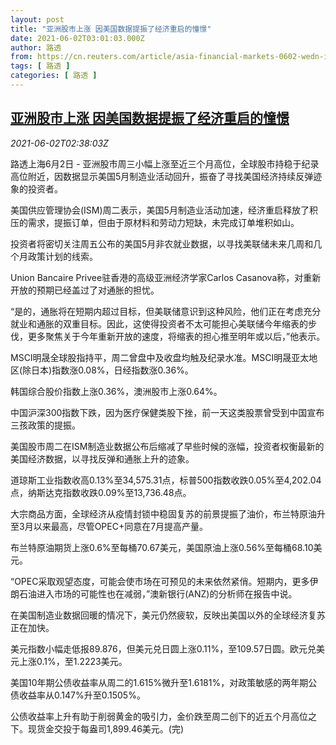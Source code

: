 ```yaml
---
layout: post
title: "亚洲股市上涨 因美国数据提振了经济重启的憧憬"
date: 2021-06-02T03:01:03.000Z
author: 路透
from: https://cn.reuters.com/article/asia-financial-markets-0602-wedn-idCNKCS2DE06M
tags: [ 路透 ]
categories: [ 路透 ]
---
```

<!--1622602863000-->
[亚洲股市上涨 因美国数据提振了经济重启的憧憬](https://cn.reuters.com/article/asia-financial-markets-0602-wedn-idCNKCS2DE06M)
------

<div>
<div><i>2021-06-02T02:38:03Z</i></div><p>路透上海6月2日 - 亚洲股市周三小幅上涨至近三个月高位，全球股市持稳于纪录高位附近，因数据显示美国5月制造业活动回升，振奋了寻找美国经济持续反弹迹象的投资者。</p><p>美国供应管理协会(ISM)周二表示，美国5月制造业活动加速，经济重启释放了积压的需求，提振订单，但由于原材料和劳动力短缺，未完成订单堆积如山。</p><p>投资者将密切关注周五公布的美国5月非农就业数据，以寻找美联储未来几周和几个月政策计划的线索。</p><p>Union Bancaire Privee驻香港的高级亚洲经济学家Carlos Casanova称，对重新开放的预期已经盖过了对通胀的担忧。</p><p>“是的，通胀将在短期内超过目标，但美联储意识到这种风险，他们正在考虑充分就业和通胀的双重目标。因此，这使得投资者不太可能担心美联储今年缩表的步伐，更多聚焦关于今年重新开放的速度，将缩表的担心推至明年或以后，”他表示。</p><p>MSCI明晟全球股指持平，周二曾盘中及收盘均触及纪录水准。MSCI明晟亚太地区(除日本)指数涨0.08%，日经指数涨0.36%。</p><p>韩国综合股价指数上涨0.36%，澳洲股市上涨0.64%。</p><p>中国沪深300指数下跌，因为医疗保健类股下挫，前一天这类股票曾受到中国宣布三孩政策的提振。</p><p>美国股市周二在ISM制造业数据公布后缩减了早些时候的涨幅，投资者权衡最新的美国经济数据，以寻找反弹和通胀上升的迹象。</p><p>道琼斯工业指数收高0.13%至34,575.31点，标普500指数收跌0.05%至4,202.04点，纳斯达克指数收跌0.09%至13,736.48点。</p><p>大宗商品方面，全球经济从疫情封锁中稳固复苏的前景提振了油价，布兰特原油升至3月以来最高，尽管OPEC+同意在7月提高产量。</p><p>布兰特原油期货上涨0.6%至每桶70.67美元，美国原油上涨0.56%至每桶68.10美元。</p><p>“OPEC采取观望态度，可能会使市场在可预见的未来依然紧俏。短期内，更多伊朗石油进入市场的可能性也在减弱，”澳新银行(ANZ)的分析师在报告中说。</p><p>在美国制造业数据回暖的情况下，美元仍然疲软，反映出美国以外的全球经济复苏正在加快。</p><p>美元指数小幅走低报89.876，但美元兑日圆上涨0.11%，至109.57日圆。欧元兑美元上涨0.1%，至1.2223美元。</p><p>美国10年期公债收益率从周二的1.615%微升至1.6181%，对政策敏感的两年期公债收益率从0.147%升至0.1505%。</p><p>公债收益率上升有助于削弱黄金的吸引力，金价跌至周二创下的近五个月高位之下。现货金交投于每盎司1,899.46美元。(完)</p>
</div>
